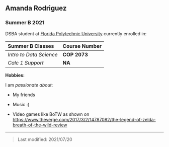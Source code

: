 ## Amanda Rodriguez

### Summer B 2021

DSBA student at [Florida Polytechnic University](https://www.floridapoly.edu) currently enrolled in: 

|Summer B Classes        |Course Number        |
|:-----------------------|:--------------------|
|_Intro to Data Science_ |**COP 2073**         |
|_Calc 1 Support_        |**NA**               |

**Hobbies:**

I am _passionate about_: 

- My friends

- Music :)

- Video games like BoTW as shown on <https://www.theverge.com/2017/3/2/14787082/the-legend-of-zelda-breath-of-the-wild-review>

***

> Last modified: 2021/07/20